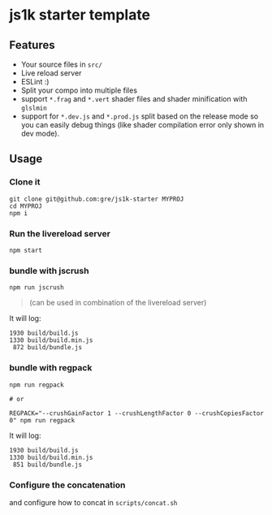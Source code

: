 js1k starter template
=====================

## Features

- Your source files in `src/`
- Live reload server
- ESLint :)
- Split your compo into multiple files
- support `*.frag` and `*.vert` shader files and shader minification with `glslmin`
- support for `*.dev.js` and `*.prod.js` split based on the release mode so you can easily debug things (like shader compilation error only shown in dev mode).

## Usage

### Clone it
```
git clone git@github.com:gre/js1k-starter MYPROJ
cd MYPROJ
npm i
```

### Run the livereload server

```
npm start
```

### bundle with jscrush

```
npm run jscrush
```

> (can be used in combination of the livereload server)

It will log:

```
1930 build/build.js
1330 build/build.min.js
 872 build/bundle.js
```

### bundle with regpack

```
npm run regpack

# or

REGPACK="--crushGainFactor 1 --crushLengthFactor 0 --crushCopiesFactor 0" npm run regpack
```

It will log:

```
1930 build/build.js
1330 build/build.min.js
 851 build/bundle.js
```

### Configure the concatenation

and configure how to concat in `scripts/concat.sh`
